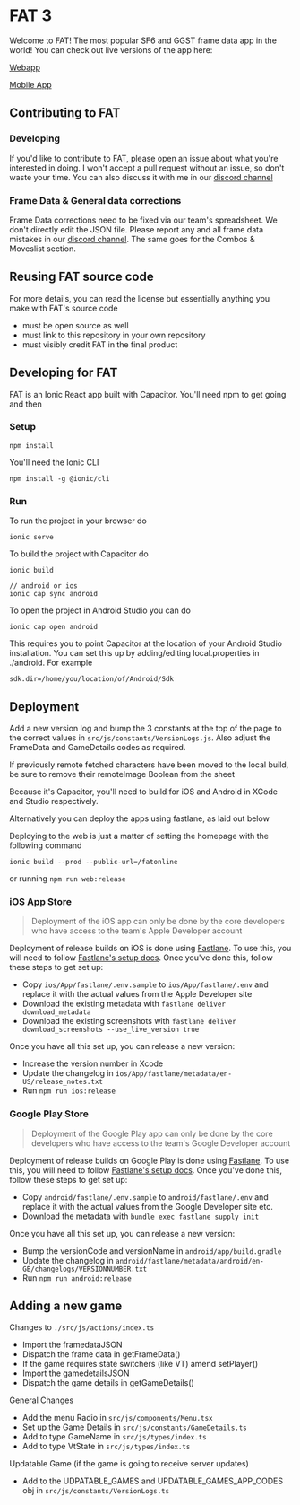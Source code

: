 # FAT 3
Welcome to FAT! The most popular SF6 and GGST frame data app in the world! You can check out live versions of the app here:

[Webapp](https://fullmeter.com/fatonline)

[Mobile App](https://fullmeter.com/fat)

## Contributing to FAT

### Developing
If you'd like to contribute to FAT, please open an issue about what you're interested in doing. I won't accept a pull request without an issue, so don't waste your time. You can also discuss it with me in our [discord channel](https://discord.gg/BfrCaHKU5J)

### Frame Data & General data corrections
Frame Data corrections need to be fixed via our team's spreadsheet. We don't directly edit the JSON file. Please report any and all frame data mistakes in our [discord channel](https://discord.gg/9BK8hHS). The same goes for the Combos & Moveslist section.

## Reusing FAT source code
For more details, you can read the license but essentially anything you make with FAT's source code
- must be open source as well
- must link to this repository in your own repository
- must visibly credit FAT in the final product

## Developing for FAT
FAT is an Ionic React app built with Capacitor. You'll need npm to get going and then

### Setup
```
npm install
```
You'll need the Ionic CLI
```
npm install -g @ionic/cli
```

### Run
To run the project in your browser do
```
ionic serve
```
To build the project with Capacitor do
```
ionic build

// android or ios
ionic cap sync android
```
To open the project in Android Studio you can do
```
ionic cap open android
```
This requires you to point Capacitor at the location of your Android Studio installation. You can set this up by adding/editing local.properties in ./android. For example
```
sdk.dir=/home/you/location/of/Android/Sdk
```

## Deployment
Add a new version log and bump the 3 constants at the top of the page to the correct values in ```src/js/constants/VersionLogs.js```. Also adjust the FrameData and GameDetails codes as required.

If previously remote fetched characters have been moved to the local build, be sure to remove their remoteImage Boolean from the sheet

Because it's Capacitor, you'll need to build for iOS and Android in XCode and Studio respectively.

Alternatively you can deploy the apps using fastlane, as laid out below

Deploying to the web is just a matter of setting the homepage with the following command
```
ionic build --prod --public-url=/fatonline
```
or running `npm run web:release`

### iOS App Store

> Deployment of the iOS app can only be done by the core developers who have access to the team's Apple Developer account

Deployment of release builds on iOS is done using [Fastlane](https://fastlane.tools). To use this, you will need to follow [Fastlane's setup docs](https://docs.fastlane.tools/getting-started/ios/setup/). Once you've done this, follow these steps to get set up:

- Copy `ios/App/fastlane/.env.sample` to `ios/App/fastlane/.env` and replace it with the actual values from the Apple Developer site
- Download the existing metadata with `fastlane deliver download_metadata`
- Download the existing screenshots with `fastlane deliver download_screenshots --use_live_version true`

Once you have all this set up, you can release a new version:

- Increase the version number in Xcode
- Update the changelog in `ios/App/fastlane/metadata/en-US/release_notes.txt`
- Run `npm run ios:release`

### Google Play Store

> Deployment of the Google Play app can only be done by the core developers who have access to the team's Google Developer account

Deployment of release builds on Google Play is done using [Fastlane](https://fastlane.tools). To use this, you will need to follow [Fastlane's setup docs](https://docs.fastlane.tools/getting-started/android/setup/). Once you've done this, follow these steps to get set up:

- Copy `android/fastlane/.env.sample` to `android/fastlane/.env` and replace it with the actual values from the Google Developer site etc.
- Download the metadata with `bundle exec fastlane supply init`

Once you have all this set up, you can release a new version:

- Bump the versionCode and versionName in `android/app/build.gradle`
- Update the changelog in `android/fastlane/metadata/android/en-GB/changelogs/VERSIONNUMBER.txt`
- Run `npm run android:release`

## Adding a new game

Changes to `./src/js/actions/index.ts`
- Import the framedataJSON
- Dispatch the frame data in getFrameData()
- If the game requires state switchers (like VT) amend setPlayer()
- Import the gamedetailsJSON
- Dispatch the game details in getGameDetails()

General Changes
- Add the menu Radio in `src/js/components/Menu.tsx`
- Set up the Game Details in `src/js/constants/GameDetails.ts`
- Add to type GameName in `src/js/types/index.ts`
- Add to type VtState in `src/js/types/index.ts`

Updatable Game (if the game is going to receive server updates)
- Add to the UDPATABLE_GAMES and UPDATABLE_GAMES_APP_CODES obj in `src/js/constants/VersionLogs.ts`
